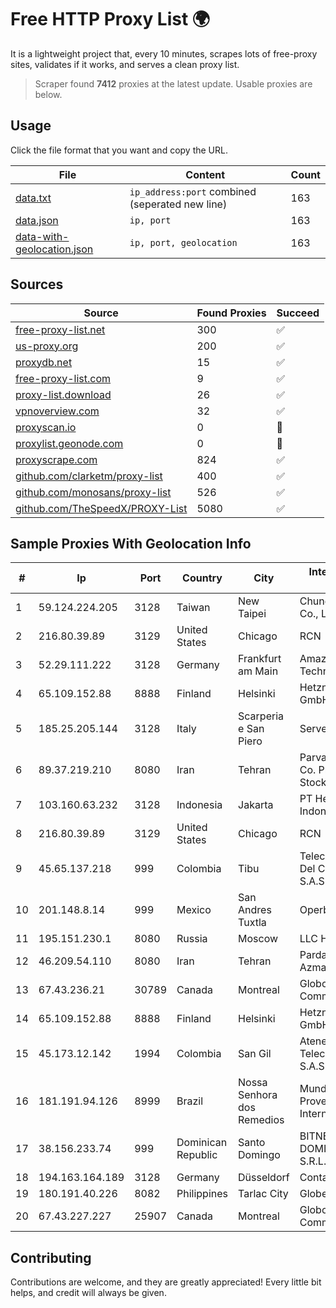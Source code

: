 
# Free HTTP Proxy List 🌍

It is a lightweight project that, every 10 minutes, scrapes lots of free-proxy sites, validates if it works, and serves a clean proxy list.


> Scraper found **7412** proxies at the latest update. Usable proxies are below.

## Usage

Click the file format that you want and copy the URL.


|File|Content|Count|
|----|-------|-----|
|[data.txt](https://raw.githubusercontent.com/themiralay/Proxy-List-World/master/data.txt)|`ip_address:port` combined (seperated new line)|163|
|[data.json](https://raw.githubusercontent.com/themiralay/Proxy-List-World/master/data.json)|`ip, port`|163|
|[data-with-geolocation.json](https://raw.githubusercontent.com/themiralay/Proxy-List-World/master/data-with-geolocation.json)|`ip, port, geolocation`|163|

## Sources

|Source|Found Proxies|Succeed|
|------|-------------|-------|
|[free-proxy-list.net](https://free-proxy-list.net)|300|✅|
|[us-proxy.org](https://www.us-proxy.org)|200|✅|
|[proxydb.net](http://proxydb.net)|15|✅|
|[free-proxy-list.com](https://free-proxy-list.com/?page=&port=&type%5B%5D=http&type%5B%5D=https&up_time=0&search=Search)|9|✅|
|[proxy-list.download](https://www.proxy-list.download/HTTP)|26|✅|
|[vpnoverview.com](https://vpnoverview.com/privacy/anonymous-browsing/free-proxy-servers)|32|✅|
|[proxyscan.io](https://www.proxyscan.io)|0|🚫|
|[proxylist.geonode.com](https://proxylist.geonode.com/api/proxy-list?limit=300&page=1&sort_by=lastChecked&sort_type=desc&protocols=http,https)|0|🚫|
|[proxyscrape.com](https://api.proxyscrape.com/v2/?request=displayproxies&protocol=http&timeout=10000&country=all&ssl=all&anonymity=all)|824|✅|
|[github.com/clarketm/proxy-list](https://raw.githubusercontent.com/clarketm/proxy-list/master/proxy-list-raw.txt)|400|✅|
|[github.com/monosans/proxy-list](https://raw.githubusercontent.com/monosans/proxy-list/main/proxies/http.txt)|526|✅|
|[github.com/TheSpeedX/PROXY-List](https://raw.githubusercontent.com/TheSpeedX/PROXY-List/master/http.txt)|5080|✅|


## Sample Proxies With Geolocation Info

|#|Ip|Port|Country|City|Internet Service Provider|
|-|--|----|-------|----|-------------------------|
|1|59.124.224.205|3128|Taiwan|New Taipei|Chunghwa Telecom Co., Ltd.|
|2|216.80.39.89|3129|United States|Chicago|RCN|
|3|52.29.111.222|3128|Germany|Frankfurt am Main|Amazon Technologies Inc.|
|4|65.109.152.88|8888|Finland|Helsinki|Hetzner Online GmbH|
|5|185.25.205.144|3128|Italy|Scarperia e San Piero|Servereasy Italy|
|6|89.37.219.210|8080|Iran|Tehran|Parvaresh Dadeha Co. Private Joint Stock|
|7|103.160.63.232|3128|Indonesia|Jakarta|PT Herza Digital Indonesia|
|8|216.80.39.89|3129|United States|Chicago|RCN|
|9|45.65.137.218|999|Colombia|Tibu|Telecomunicaciones Del Catatumbo S.A.S|
|10|201.148.8.14|999|Mexico|San Andres Tuxtla|Operbes|
|11|195.151.230.1|8080|Russia|Moscow|LLC Home Me MC|
|12|46.209.54.110|8080|Iran|Tehran|Pardazeshgar Ray Azma Co. Ltd.|
|13|67.43.236.21|30789|Canada|Montreal|GloboTech Communications|
|14|65.109.152.88|8888|Finland|Helsinki|Hetzner Online GmbH|
|15|45.173.12.142|1994|Colombia|San Gil|Atenea Telecomunicaciones S.A.S|
|16|181.191.94.126|8999|Brazil|Nossa Senhora dos Remedios|Mundial NET Provedor De Internet|
|17|38.156.233.74|999|Dominican Republic|Santo Domingo|BITNET DOMINICANA, S.R.L.|
|18|194.163.164.189|3128|Germany|Düsseldorf|Contabo GmbH|
|19|180.191.40.226|8082|Philippines|Tarlac City|Globe Telecom|
|20|67.43.227.227|25907|Canada|Montreal|GloboTech Communications|



## Contributing

Contributions are welcome, and they are greatly appreciated! Every
little bit helps, and credit will always be given.

